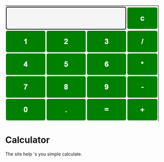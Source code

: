 ![logo](https://github.com/Sujay-Developer/Calculator/blob/main/Calcutor/Cal%20image.png)
# Calculator
The site help 's you simple calculate.
